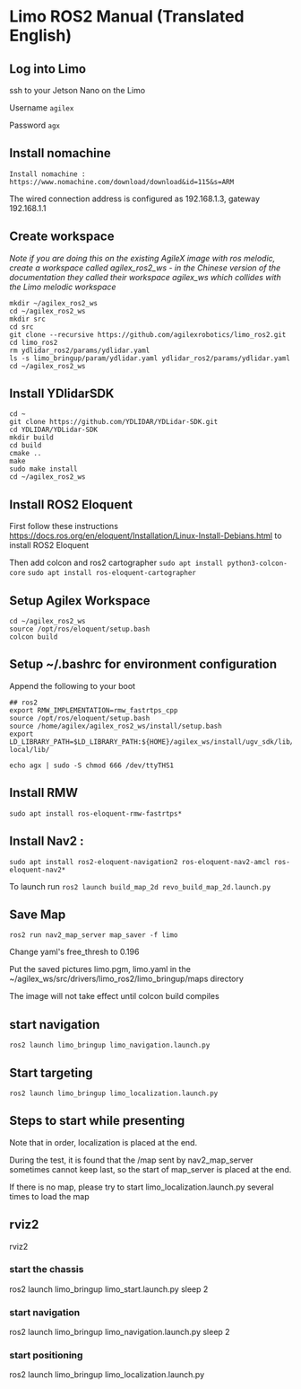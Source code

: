 # Limo ROS2 Manual (Translated English)

## Log into Limo
ssh to your Jetson Nano on the Limo

Username `agilex`

Password `agx`

## Install nomachine

`Install nomachine : https://www.nomachine.com/download/download&id=115&s=ARM`

The wired connection address is configured as 192.168.1.3, gateway 192.168.1.1   

## Create workspace
*Note if you are doing this on the existing AgileX image with ros melodic, create a workspace called agilex_ros2_ws - in the Chinese version of the documentation they called their workspace agilex_ws which collides with the Limo melodic workspace*

```
mkdir ~/agilex_ros2_ws
cd ~/agilex_ros2_ws
mkdir src
cd src
git clone --recursive https://github.com/agilexrobotics/limo_ros2.git
cd limo_ros2
rm ydlidar_ros2/params/ydlidar.yaml
ls -s limo_bringup/param/ydlidar.yaml ydlidar_ros2/params/ydlidar.yaml
cd ~/agilex_ros2_ws
```

## Install YDlidarSDK
```
cd ~
git clone https://github.com/YDLIDAR/YDLidar-SDK.git
cd YDLIDAR/YDLidar-SDK
mkdir build
cd build
cmake ..
make
sudo make install
cd ~/agilex_ros2_ws
```


## Install ROS2 Eloquent

First follow these instructions https://docs.ros.org/en/eloquent/Installation/Linux-Install-Debians.html to install ROS2 Eloquent

Then add colcon and ros2 cartographer
`sudo apt install python3-colcon-core`
`sudo apt install ros-eloquent-cartographer`

## Setup Agilex Workspace

```
cd ~/agilex_ros2_ws
source /opt/ros/eloquent/setup.bash
colcon build
```

## Setup ~/.bashrc for environment configuration

Append the following to your boot

```
## ros2
export RMW_IMPLEMENTATION=rmw_fastrtps_cpp
source /opt/ros/eloquent/setup.bash
source /home/agilex/agilex_ros2_ws/install/setup.bash
export LD_LIBRARY_PATH=$LD_LIBRARY_PATH:${HOME}/agilex_ws/install/ugv_sdk/lib/ugv_sdk/:${HOME}/agilex_ros2_ws/install/async_port/lib/async_port:/opt/ros/eloquent/lib/:/usr/ local/lib/

echo agx | sudo -S chmod 666 /dev/ttyTHS1
```

## Install RMW 

`sudo apt install ros-eloquent-rmw-fastrtps*`



## Install Nav2 :
`sudo apt install ros2-eloquent-navigation2 ros-eloquent-nav2-amcl ros-eloquent-nav2*`

To launch run `ros2 launch build_map_2d revo_build_map_2d.launch.py`

## Save Map 

`ros2 run nav2_map_server map_saver -f limo`

Change yaml's free_thresh to 0.196

Put the saved pictures limo.pgm, limo.yaml in the ~/agilex_ws/src/drivers/limo_ros2/limo_bringup/maps directory

The image will not take effect until colcon build compiles

## start navigation

`ros2 launch limo_bringup limo_navigation.launch.py`

## Start targeting

`ros2 launch limo_bringup limo_localization.launch.py`

## Steps to start while presenting

Note that in order, localization is placed at the end. 

During the test, it is found that the /map sent by nav2_map_server sometimes cannot keep last, so the start of map_server is placed at the end. 

If there is no map, please try to start limo_localization.launch.py several times to load the map

## rviz2
rviz2
### start the chassis
ros2 launch limo_bringup limo_start.launch.py
sleep 2
### start navigation
ros2 launch limo_bringup limo_navigation.launch.py
sleep 2
### start positioning
ros2 launch limo_bringup limo_localization.launch.py
